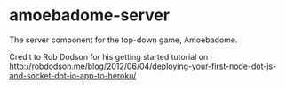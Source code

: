 amoebadome-server
=================

The server component for the top-down game, Amoebadome.

Credit to Rob Dodson for his getting started tutorial on http://robdodson.me/blog/2012/06/04/deploying-your-first-node-dot-js-and-socket-dot-io-app-to-heroku/
